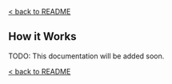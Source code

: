 [< back to README](https://github.com/BeyondWords-io/player#readme)

## How it Works

TODO: This documentation will be added soon.

[< back to README](https://github.com/BeyondWords-io/player#readme)
